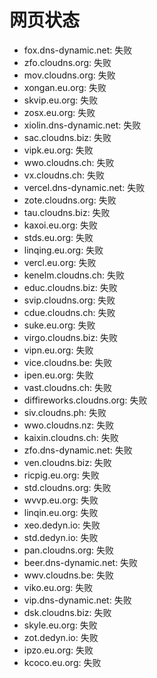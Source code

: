 # 网页状态
- fox.dns-dynamic.net: 失败
- zfo.cloudns.org: 失败
- mov.cloudns.org: 失败
- xongan.eu.org: 失败
- skvip.eu.org: 失败
- zosx.eu.org: 失败
- xiolin.dns-dynamic.net: 失败
- sac.cloudns.biz: 失败
- vipk.eu.org: 失败
- wwo.cloudns.ch: 失败
- vx.cloudns.ch: 失败
- vercel.dns-dynamic.net: 失败
- zote.cloudns.org: 失败
- tau.cloudns.biz: 失败
- kaxoi.eu.org: 失败
- stds.eu.org: 失败
- linqing.eu.org: 失败
- vercl.eu.org: 失败
- kenelm.cloudns.ch: 失败
- educ.cloudns.biz: 失败
- svip.cloudns.org: 失败
- cdue.cloudns.ch: 失败
- suke.eu.org: 失败
- virgo.cloudns.biz: 失败
- vipn.eu.org: 失败
- vice.cloudns.be: 失败
- ipen.eu.org: 失败
- vast.cloudns.ch: 失败
- diffireworks.cloudns.org: 失败
- siv.cloudns.ph: 失败
- wwo.cloudns.nz: 失败
- kaixin.cloudns.ch: 失败
- zfo.dns-dynamic.net: 失败
- ven.cloudns.biz: 失败
- ricpig.eu.org: 失败
- std.cloudns.org: 失败
- wvvp.eu.org: 失败
- linqin.eu.org: 失败
- xeo.dedyn.io: 失败
- std.dedyn.io: 失败
- pan.cloudns.org: 失败
- beer.dns-dynamic.net: 失败
- wwv.cloudns.be: 失败
- viko.eu.org: 失败
- vip.dns-dynamic.net: 失败
- dsk.cloudns.biz: 失败
- skyle.eu.org: 失败
- zot.dedyn.io: 失败
- ipzo.eu.org: 失败
- kcoco.eu.org: 失败
